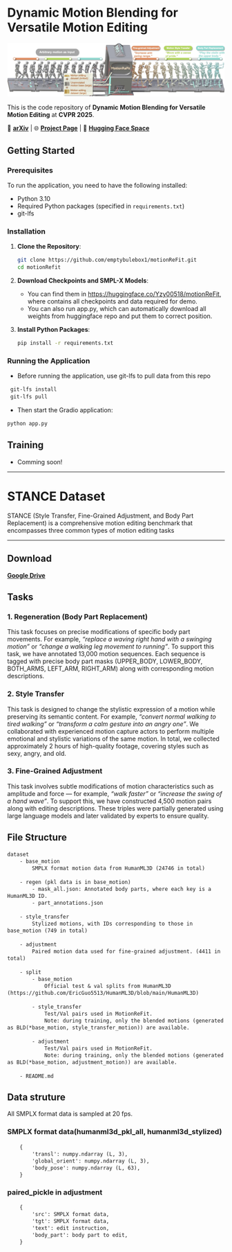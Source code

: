 # Dynamic Motion Blending for Versatile Motion Editing

![Teaser](assets/teaser.jpeg)

This is the code repository of **Dynamic Motion Blending for Versatile Motion Editing** at **CVPR 2025**.

📝 [**arXiv**](https://arxiv.org) | 🌐 [**Project Page**](https://awfuact.github.io/motionrefit) | 🤗 [**Hugging Face Space**](https://huggingface.co/spaces/Yzy00518/motionReFit)  

## Getting Started  
### Prerequisites  
To run the application, you need to have the following installed:  
- Python 3.10
- Required Python packages (specified in `requirements.txt`)
- git-lfs

### Installation

1. **Clone the Repository**:
    ```sh
    git clone https://github.com/emptybulebox1/motionReFit.git
    cd motionRefit
    ```

2. **Download Checkpoints and SMPL-X Models**:
    - You can find them in https://huggingface.co/Yzy00518/motionReFit, where contains all checkpoints and data required for demo.
    - You can also run app.py, which can automatically download all weights from huggingface repo and put them to correct position.

3. **Install Python Packages**:
    ```sh
    pip install -r requirements.txt
    ```

### Running the Application
  - Before running the application, use git-lfs to pull data from this repo
 ```sh
  git-lfs install
  git-lfs pull
  ```
  - Then start the Gradio application:
    
  ```sh
  python app.py
  ```

## Training
  - Comming soon!



---

# STANCE Dataset

STANCE (Style Transfer, Fine-Grained Adjustment, and Body Part Replacement) is a comprehensive motion editing benchmark that encompasses three common types of motion editing tasks

---

## Download
[**Google Drive**](https://drive.google.com/file/d/1LiNgkRZ-Kmv5rKI3BOaHVCudhrMtE5hx/view?usp=sharing)

## Tasks

### 1. Regeneration (Body Part Replacement)
This task focuses on precise modifications of specific body part movements. For example, _“replace a waving right hand with a swinging motion”_ or _“change a walking leg movement to running”_. To support this task, we have annotated 13,000 motion sequences. Each sequence is tagged with precise body part masks (UPPER_BODY, LOWER_BODY, BOTH_ARMS, LEFT_ARM, RIGHT_ARM) along with corresponding motion descriptions.

### 2. Style Transfer
This task is designed to change the stylistic expression of a motion while preserving its semantic content. For example, _“convert normal walking to tired walking”_ or _“transform a calm gesture into an angry one”_. We collaborated with experienced motion capture actors to perform multiple emotional and stylistic variations of the same motion. In total, we collected approximately 2 hours of high-quality footage, covering styles such as sexy, angry, and old.

### 3. Fine-Grained Adjustment
This task involves subtle modifications of motion characteristics such as amplitude and force — for example, _“walk faster”_ or _“increase the swing of a hand wave”_. To support this, we have constructed 4,500 motion pairs along with editing descriptions. These triples were partially generated using large language models and later validated by experts to ensure quality.


## File Structure
```plaintext
dataset
    - base_motion
        SMPLX format motion data from HumanML3D (24746 in total)

    - regen (pkl data is in base_motion)
        - mask_all.json: Annotated body parts, where each key is a HumanML3D ID.
        - part_annotations.json

    - style_transfer
        Stylized motions, with IDs corresponding to those in base_motion (749 in total)

    - adjustment
        Paired motion data used for fine-grained adjustment. (4411 in total)

    - split
        - base_motion
            Official test & val splits from HumanML3D (https://github.com/EricGuo5513/HumanML3D/blob/main/HumanML3D)
        
        - style_transfer
            Test/Val pairs used in MotionReFit.
            Note: during training, only the blended motions (generated as BLD(*base_motion, style_transfer_motion)) are available.
            
        - adjustment
            Test/Val pairs used in MotionReFit.
            Note: during training, only the blended motions (generated as BLD(*base_motion, adjustment_motion)) are available.
            
    - README.md
```

## Data struture
All SMPLX format data is sampled at 20 fps. 

### SMPLX format data(humanml3d_pkl_all, humanml3d_stylized)
```plaintext
    {
        'transl': numpy.ndarray (L, 3),
        'global_orient': numpy.ndarray (L, 3),
        'body_pose': numpy.ndarray (L, 63),
    }
```

### paired_pickle in adjustment
```plaintext
    {
        'src': SMPLX format data,
        'tgt': SMPLX format data,
        'text': edit instruction,
        'body_part': body part to edit,
    }
```
